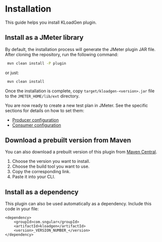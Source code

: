 # Installation 

This guide helps you install KLoadGen plugin.

## Install as a JMeter library

By default, the installation process will generate the JMeter plugin JAR file. After cloning the repository, run the following command:

```bash
 mvn clean install -P plugin
```
or just:

```bash
 mvn clean install
```

Once the installation is complete, copy `target/kloadgen-<version>.jar` file to the `JMETER_HOME/lib/ext` directory.

You are now ready to create a new test plan in JMeter. See the specific sections for details on how to set them:

- [Producer configuration](producer-configuration.md#kafka-producer-sampler-configuration)
- [Consumer configuration](producer-configuration.md#kafka-consumer-sampler-configuration)

## Download a prebuilt version from Maven

You can also download a prebuilt version of this plugin from [Maven Central](https://mvnrepository.com/artifact/com.sngular/kloadgen).

1. Choose the version you want to install.
2. Choose the build tool you want to use.
3. Copy the corresponding link.
4. Paste it into your CLI.

## Install as a dependency

This plugin can also be used automatically as a dependency. Include this code in your file:

```
<dependency>
    <groupId>com.sngular</groupId>
    <artifactId>kloadgen</artifactId>
    <version>_VERSION_NUMBER_</version>
</dependency>
```